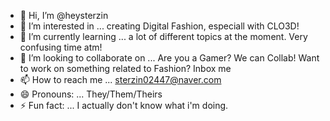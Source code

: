 - 👋 Hi, I’m @heysterzin
- 👀 I’m interested in ... creating Digital Fashion, especiall with CLO3D!
- 🌱 I’m currently learning ... a lot of different topics at the moment. Very confusing time atm!
- 💞️ I’m looking to collaborate on ... Are you a Gamer? We can Collab! Want to work on something related to Fashion? Inbox me
- 📫 How to reach me ... sterzin02447@naver.com
- 😄 Pronouns: ... They/Them/Theirs
- ⚡ Fun fact: ... I actually don't know what i'm doing.

<!---
heysterzin/heysterzin is a ✨ special ✨ repository because its `README.md` (this file) appears on your GitHub profile.
You can click the Preview link to take a look at your changes.
--->
